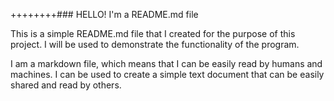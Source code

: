 ++++++++### HELLO! I'm a README.md file

This is a simple README.md file that I created for the purpose of this project. I will be used to demonstrate the functionality of the program.

I am a markdown file, which means that I can be easily read by humans and machines. I can be used to create a simple text document that can be easily shared and read by others.